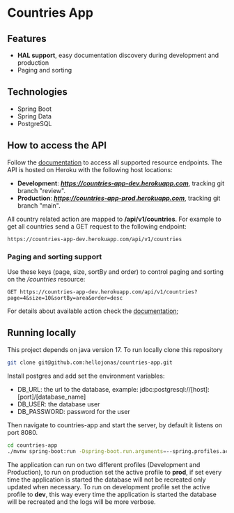 # Countries App


## Features

- **HAL support**, easy documentation discovery during development and production
- Paging and sorting

## Technologies

- Spring Boot
- Spring Data
- PostgreSQL

## How to access the API

Follow the [documentation](https://countries-app-prod.herokuapp.com) to access all supported resource endpoints.
The API is hosted on Heroku with the following host locations:
  - **Development**: ***https://countries-app-dev.herokuapp.com***, tracking git branch "review".
  - **Production**: ***https://countries-app-prod.herokuapp.com***, tracking git branch "main".


All country related action are mapped to **/api/v1/countries**. For example to get all countries send a GET request to
the following endpoint:

```
https://countries-app-dev.herokuapp.com/api/v1/countries
```

### Paging and sorting support

Use these keys (page, size, sortBy and order) to control paging and sorting on the */countries* resource:

```
GET https://countries-app-dev.herokuapp.com/api/v1/countries?page=4&size=10&sortBy=area&order=desc
```

For details about available action check the [documentation](https://countries-app-dev.herokuapp.com);

## Running locally

This project depends on java version 17. To run locally clone this repository

```bash
git clone git@github.com:hellojonas/countries-app.git
```

Install postgres and add set the environment variables:

- DB_URL: the url to the database, example: jdbc:postgresql://[host]:[port]/[database_name]
- DB_USER: the database user
- DB_PASSWORD: password for the user

Then navigate to countries-app and start the server, by default it listens on port 8080.

```bash
cd countries-app
./mvnw spring-boot:run -Dspring-boot.run.arguments=--spring.profiles.active=<dev | prod>
```

The application can run on two different profiles (Development and Production), to run on
production set the active profile to **prod**, if set every time the application
is started the database will not be recreated only updated when necessary.
To run on development profile set the active profile to **dev**, this way every time the
application is started the database will be recreated and the logs will be more verbose.

